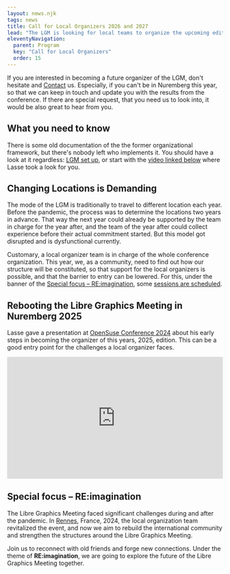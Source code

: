 ```yaml
---
layout: news.njk
tags: news
title: Call for Local Organizers 2026 and 2027
lead: "The LGM is looking for local teams to organize the upcoming editions."
eleventyNavigation:
  parent: Program
  key: "Call for Local Organizers"
  order: 15
---
```


If you are interested in becoming a future organizer of the LGM, don't
hesitate and [Contact]({{rootPath}}/contact) us. Especially, if you can't
be in Nuremberg this year, so that we can keep in touch and update you with
the results from the conference. If there are special request, that you need
us to look into, it would be also great to hear from you.

## What you need to know

There is some old documentation of the the former organizational framework,
but there's nobody left who implements it. You should have a look at it
regardless: [LGM set up](https://libregraphicsmeeting.org/lgm/public-documentation/),
or start with the [video linked below](#rebooting-the-libre-graphics-meeting-in-nuremberg-2025)
where Lasse took a look for you.

## Changing Locations is Demanding

The mode of the LGM is traditionally to travel to different location each
year. Before the pandemic, the process was to determine the locations two
years in advance. That way the next year could already be supported by
the team in charge for the year after, and the team of the year after could
collect experience before their actual commitment started. But this model
got disrupted and is dysfunctional currently.

Customary, a local organizer team is in charge of the whole conference
organization. This year, we, as a community, need to find out how our
structure will be constituted, so that support for the local organizers
is possible, and that the barrier to entry can be lowered. For this,
under the banner of the [Special focus – RE:imagination](#special-focus--reimagination),
some [sessions are scheduled]({{rootPath}}/program/label-re-imagination/).

## Rebooting the Libre Graphics Meeting in Nuremberg 2025

Lasse gave a presentation at [OpenSuse Conference 2024](https://events.opensuse.org/conferences/oSC24)
about his early steps in becoming the organizer of this years, 2025, edition.
This can be a good entry point for the challenges a local organizer faces.

<iframe
    style="aspect-ratio:1024/576"
    width="100%"
    src="https://media.ccc.de/v/4718-rebooting-the-libre-graphics-meeting-in-nuremberg-2025/oembed"
    frameborder="0"
    allowfullscreen
    sandbox="allow-same-origin allow-scripts allow-popups"></iframe>

## Special focus – RE:imagination

The Libre Graphics Meeting faced significant challenges during and after
the pandemic. In [Rennes](/2024), France, 2024, the local organization team revitalized
the event, and now we aim to rebuild the international community and
strengthen the structures around the Libre Graphics Meeting.

Join us to reconnect with old friends and forge new connections. Under the
theme of **RE:imagination**, we are going to explore the future of the Libre
Graphics Meeting together.
